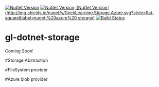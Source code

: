 [![NuGet Version](http://img.shields.io/nuget/v/GeekLearning.Storage.svg?style=flat-square&label=nuget:%20primitives)](https://www.nuget.org/packages/GeekLearning.Storage/)
[![NuGet Version](http://img.shields.io/nuget/v/GeekLearning.Storage.FileSystem.svg?style=flat-square&label=nuget:%20filesystem)](https://www.nuget.org/packages/GeekLearning.Storage.FileSystem/)
[![NuGet Version](http://img.shields.io/nuget/v/GeekLearning.Storage.Azure.svg?style=flat-square&label=nuget:%20azure%20 storage)](https://www.nuget.org/packages/GeekLearning.Storage.Azure/)
[![Build Status](https://geeklearning.visualstudio.com/_apis/public/build/definitions/f841b266-7595-4d01-9ee1-4864cf65aa73/5/badge)](#)

# gl-dotnet-storage

Coming Soon!

#Storage Abstraction

#FileSystem provider

#Azure blob provider
